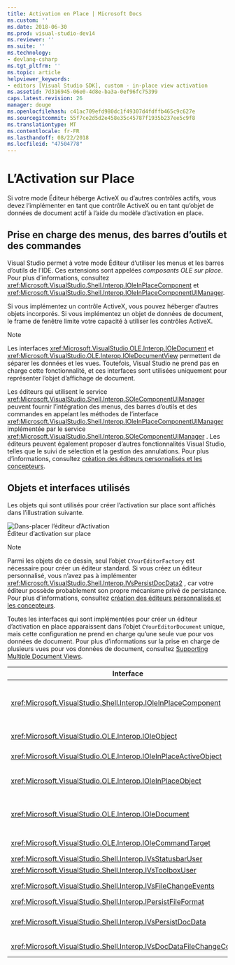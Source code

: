 ```yaml
---
title: Activation en Place | Microsoft Docs
ms.custom: ''
ms.date: 2018-06-30
ms.prod: visual-studio-dev14
ms.reviewer: ''
ms.suite: ''
ms.technology:
- devlang-csharp
ms.tgt_pltfrm: ''
ms.topic: article
helpviewer_keywords:
- editors [Visual Studio SDK], custom - in-place view activation
ms.assetid: 7d316945-06e0-4d8e-ba3a-0ef96fc75399
caps.latest.revision: 26
manager: douge
ms.openlocfilehash: c41ac709efd980dc1f49307d4fdffb465c9c627e
ms.sourcegitcommit: 55f7ce2d5d2e458e35c45787f1935b237ee5c9f8
ms.translationtype: MT
ms.contentlocale: fr-FR
ms.lasthandoff: 08/22/2018
ms.locfileid: "47504778"
---
```

# <a name="in-place-activation"></a>L’Activation sur Place
Si votre mode Éditeur héberge ActiveX ou d’autres contrôles actifs, vous devez l’implémenter en tant que contrôle ActiveX ou en tant qu’objet de données de document actif à l’aide du modèle d’activation en place.  
  
## <a name="support-for-menus-toolbars-and-commands"></a>Prise en charge des menus, des barres d’outils et des commandes  
 Visual Studio permet à votre mode Éditeur d’utiliser les menus et les barres d’outils de l’IDE. Ces extensions sont appelées *composants OLE sur place*. Pour plus d’informations, consultez <xref:Microsoft.VisualStudio.Shell.Interop.IOleInPlaceComponent> et <xref:Microsoft.VisualStudio.Shell.Interop.IOleInPlaceComponentUIManager>.  
  
 Si vous implémentez un contrôle ActiveX, vous pouvez héberger d’autres objets incorporés. Si vous implémentez un objet de données de document, le frame de fenêtre limite votre capacité à utiliser les contrôles ActiveX.  
  
> [!NOTE]
>  Les interfaces <xref:Microsoft.VisualStudio.OLE.Interop.IOleDocument> et <xref:Microsoft.VisualStudio.OLE.Interop.IOleDocumentView> permettent de séparer les données et les vues. Toutefois, Visual Studio ne prend pas en charge cette fonctionnalité, et ces interfaces sont utilisées uniquement pour représenter l’objet d’affichage de document.  
  
 Les éditeurs qui utilisent le service <xref:Microsoft.VisualStudio.Shell.Interop.SOleComponentUIManager> peuvent fournir l’intégration des menus, des barres d’outils et des commandes en appelant les méthodes de l’interface <xref:Microsoft.VisualStudio.Shell.Interop.IOleInPlaceComponentUIManager> implémentée par le service <xref:Microsoft.VisualStudio.Shell.Interop.SOleComponentUIManager> . Les éditeurs peuvent également proposer d’autres fonctionnalités Visual Studio, telles que le suivi de sélection et la gestion des annulations. Pour plus d’informations, consultez [création des éditeurs personnalisés et les concepteurs](../extensibility/creating-custom-editors-and-designers.md).  
  
## <a name="objects-and-interfaces-used"></a>Objets et interfaces utilisés  
 Les objets qui sont utilisés pour créer l’activation sur place sont affichés dans l’illustration suivante.  
  
 ![Dans&#45;placer l’éditeur d’Activation](../misc/media/vsinplaceactivationeditor.gif "vsInPlaceActivationEditor")  
Éditeur d’activation sur place  
  
> [!NOTE]
>  Parmi les objets de ce dessin, seul l’objet `CYourEditorFactory` est nécessaire pour créer un éditeur standard. Si vous créez un éditeur personnalisé, vous n’avez pas à implémenter <xref:Microsoft.VisualStudio.Shell.Interop.IVsPersistDocData2> , car votre éditeur possède probablement son propre mécanisme privé de persistance. Pour plus d’informations, consultez [création des éditeurs personnalisés et les concepteurs](../extensibility/creating-custom-editors-and-designers.md).  
  
 Toutes les interfaces qui sont implémentées pour créer un éditeur d’activation en place apparaissent dans l’objet `CYourEditorDocument` unique, mais cette configuration ne prend en charge qu’une seule vue pour vos données de document. Pour plus d’informations sur la prise en charge de plusieurs vues pour vos données de document, consultez [Supporting Multiple Document Views](../extensibility/supporting-multiple-document-views.md).  
  
|Interface|Type d’objet|Utilisez|  
|---------------|--------------------|---------|  
|<xref:Microsoft.VisualStudio.Shell.Interop.IOleInPlaceComponent>|Vue|Permet aux objets VSPackage sur place de fonctionner comme des composants entièrement intégrés de l’IDE grâce au service <xref:Microsoft.VisualStudio.Shell.Interop.SOleComponentUIManager> . Ce service intègre les menus, les barres d’outils et les commandes de l’objet dans l’IDE, et émet des notifications concernant les changements d’état.|  
|<xref:Microsoft.VisualStudio.OLE.Interop.IOleObject>|Vue|Principaux moyens utilisés par un objet incorporé pour fournir des fonctionnalités de base à son conteneur et communiquer avec lui.|  
|<xref:Microsoft.VisualStudio.OLE.Interop.IOleInPlaceActiveObject>|Vue|Gère l’activation et la désactivation des objets sur place, et détermine quelle proportion de l’objet sur place doit être visible.|  
|<xref:Microsoft.VisualStudio.OLE.Interop.IOleInPlaceObject>|Vue|Fournit un canal de communication direct entre un objet sur place, la fenêtre frame la plus à l’extérieur dans l’application associée et la fenêtre de document de l’application qui contient l’objet incorporé.|  
|<xref:Microsoft.VisualStudio.OLE.Interop.IOleDocument>|Vue|Implémente un objet ActiveX. Notez que les méthodes de <xref:Microsoft.VisualStudio.OLE.Interop.IOleDocument> et `T:Microsoft.VisualStudio.OLE.Interop.IOleDocumentView` que les données de document distinct et les vues ne sont pas utilisées dans l’IDE.|  
|<xref:Microsoft.VisualStudio.OLE.Interop.IOleCommandTarget>|Vue/Données|Permet à l’objet de données de document ou à l’objet de vue de document (ou aux deux) de participer à la gestion des commandes.|  
|<xref:Microsoft.VisualStudio.Shell.Interop.IVsStatusbarUser>|Vue|Permet la mise à jour de la barre d’état.|  
|<xref:Microsoft.VisualStudio.Shell.Interop.IVsToolboxUser>|Vue|Permet d’ajouter des éléments à la boîte à outils.|  
|<xref:Microsoft.VisualStudio.Shell.Interop.IVsFileChangeEvents>|Données|Envoie une notification de modification au fichier modifié (cette interface est facultative).|  
|<xref:Microsoft.VisualStudio.Shell.Interop.IPersistFileFormat>|Données|Permet d’activer la fonctionnalité Enregistrer en tant que pour un type de fichier.|  
|<xref:Microsoft.VisualStudio.Shell.Interop.IVsPersistDocData>|Données|Active la persistance pour le document. Pour les fichiers en lecture seule, appelez <xref:Microsoft.VisualStudio.Shell.Interop.IVsPersistDocData2.SetDocDataReadOnly%2A> pour fournir l’icône de verrou qui indique que les fichiers sont en lecture seule.|  
|<xref:Microsoft.VisualStudio.Shell.Interop.IVsDocDataFileChangeControl>|Données|Détermine si les modifications apportées aux données de document doivent être ignorées.|